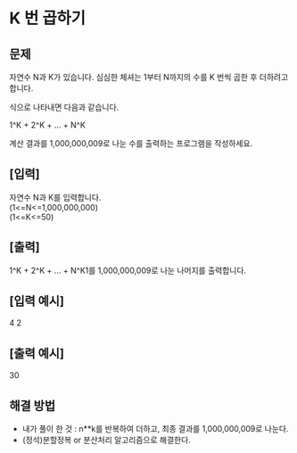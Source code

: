 # K 번 곱하기

## 문제
자연수 N과 K가 있습니다. 심심한 체셔는 1부터 N까지의 수를 K 번씩 곱한 후 더하려고 합니다.

식으로 나타내면 다음과 같습니다.

1^K + 2^K + … + N^K

계산 결과를 1,000,000,009로 나눈 수를 출력하는 프로그램을 작성하세요.

## [입력]
자연수 N과 K를 입력합니다.\
(1<=N<=1,000,000,000)\
(1<=K<=50)

## [출력]
1^K + 2^K + … + N^K1를 1,000,000,009로 나눈 나머지를 출력합니다.

## [입력 예시]
4 2

## [출력 예시]
30


## 해결 방법 
- 내가 풀이 한 것 : n**k를 반복하여 더하고, 최종 결과를 1,000,000,009로 나눈다.
- (정석)분할정복 or 분산처리 알고리즘으로 해결한다.

